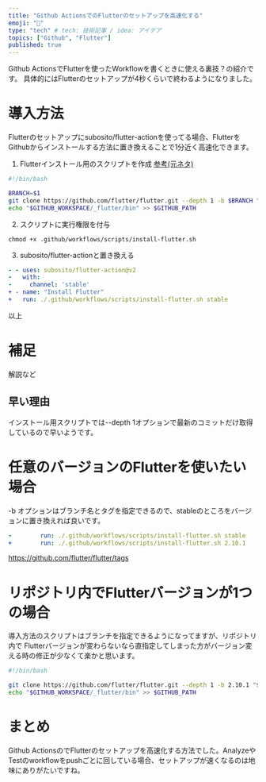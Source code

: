 ```yaml
---
title: "Github ActionsでのFlutterのセットアップを高速化する"
emoji: "🐙"
type: "tech" # tech: 技術記事 / idea: アイデア
topics: ["Github", "Flutter"]
published: true
---
```

Github ActionsでFlutterを使ったWorkflowを書くときに使える裏技？の紹介です。
具体的にはFlutterのセットアップが4秒くらいで終わるようになりました。

# 導入方法
Flutterのセットアップにsubosito/flutter-actionを使ってる場合、FlutterをGithubからインストールする方法に置き換えることで1分近く高速化できます。
1. Flutterインストール用のスクリプトを作成
[参考(元ネタ)](https://github.com/FirebaseExtended/flutterfire/blob/master/.github/workflows/scripts/install-flutter.sh)
```bash:.github/workflows/scripts/install-flutter.sh
#!/bin/bash

BRANCH=$1
git clone https://github.com/flutter/flutter.git --depth 1 -b $BRANCH "$GITHUB_WORKSPACE/_flutter"
echo "$GITHUB_WORKSPACE/_flutter/bin" >> $GITHUB_PATH
```
2. スクリプトに実行権限を付与
```
chmod +x .github/workflows/scripts/install-flutter.sh
```
3. subosito/flutter-actionと置き換える
```diff:.github/workflows/hoge.yaml
- - uses: subosito/flutter-action@v2
-   with:
-     channel: 'stable'
+ - name: "Install Flutter"
+   run: ./.github/workflows/scripts/install-flutter.sh stable
```
以上

# 補足
解説など

## 早い理由
インストール用スクリプトでは--depth 1オプションで最新のコミットだけ取得しているので早いようです。

# 任意のバージョンのFlutterを使いたい場合
-b オプションはブランチ名とタグを指定できるので、stableのところをバージョンに置き換えれば良いです。
```diff:.github/workflows/hoge.yaml
-        run: ./.github/workflows/scripts/install-flutter.sh stable
+        run: ./.github/workflows/scripts/install-flutter.sh 2.10.1
```
https://github.com/flutter/flutter/tags
# リポジトリ内でFlutterバージョンが1つの場合
導入方法のスクリプトはブランチを指定できるようになってますが、リポジトリ内で Flutterバージョンが変わらないなら直指定してしまった方がバージョン変える時の修正が少なくて楽かと思います。
```bash:.github/workflows/scripts/install-flutter.sh
#!/bin/bash

git clone https://github.com/flutter/flutter.git --depth 1 -b 2.10.1 "$GITHUB_WORKSPACE/_flutter"
echo "$GITHUB_WORKSPACE/_flutter/bin" >> $GITHUB_PATH
```

# まとめ
Github ActionsのでFlutterのセットアップを高速化する方法でした。AnalyzeやTestのworkflowをpushごとに回している場合、セットアップが速くなるのは地味にありがたいですね。